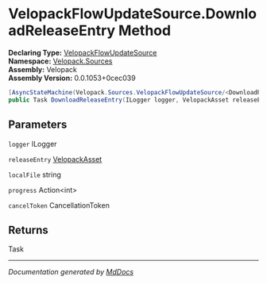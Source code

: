 ﻿<!--  
  <auto-generated>   
    The contents of this file were generated by a tool.  
    Changes to this file may be list if the file is regenerated  
  </auto-generated>   
-->

# VelopackFlowUpdateSource.DownloadReleaseEntry Method

**Declaring Type:** [VelopackFlowUpdateSource](../index.md)  
**Namespace:** [Velopack.Sources](../../index.md)  
**Assembly:** Velopack  
**Assembly Version:** 0.0.1053+0cec039

```csharp
[AsyncStateMachine(Velopack.Sources.VelopackFlowUpdateSource/<DownloadReleaseEntry>d__8)]
public Task DownloadReleaseEntry(ILogger logger, VelopackAsset releaseEntry, string localFile, Action<int> progress, CancellationToken cancelToken = default);
```

## Parameters

`logger`  ILogger

`releaseEntry`  [VelopackAsset](../../../VelopackAsset/index.md)

`localFile`  string

`progress`  Action\<int\>

`cancelToken`  CancellationToken

## Returns

Task

___

*Documentation generated by [MdDocs](https://github.com/ap0llo/mddocs)*
